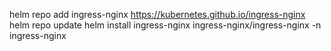 helm repo add ingress-nginx https://kubernetes.github.io/ingress-nginx
helm repo update
helm install ingress-nginx ingress-nginx/ingress-nginx -n ingress-nginx

